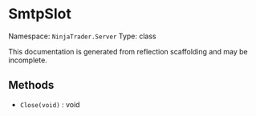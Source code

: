 # SmtpSlot

Namespace: `NinjaTrader.Server`
Type: class

This documentation is generated from reflection scaffolding and may be incomplete.

## Methods
- `Close(void)` : void
